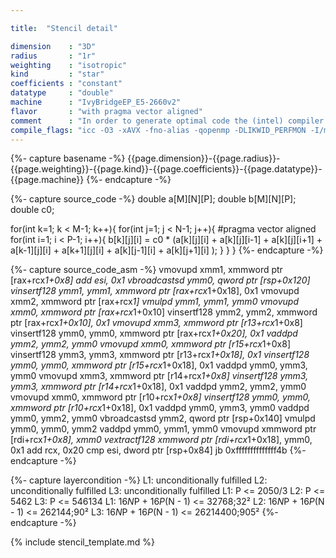 ```yaml
---

title:  "Stencil detail"

dimension    : "3D"
radius       : "1r"
weighting    : "isotropic"
kind         : "star"
coefficients : "constant"
datatype     : "double"
machine      : "IvyBridgeEP_E5-2660v2"
flavor       : "with pragma vector aligned"
comment      : "In order to generate optimal code the (intel) compiler needs a hint for the inner loop: `#pragma vector aligned`"
compile_flags: "icc -O3 -xAVX -fno-alias -qopenmp -DLIKWID_PERFMON -I/mnt/opt/likwid-4.3.2/include -L/mnt/opt/likwid-4.3.2/lib -I./stempel/stempel/headers/ ./stempel/headers/timing.c ./stempel/headers/dummy.c solar_compilable.c -o stencil -llikwid"
---
```


{%- capture basename -%}
{{page.dimension}}-{{page.radius}}-{{page.weighting}}-{{page.kind}}-{{page.coefficients}}-{{page.datatype}}-{{page.machine}}
{%- endcapture -%}

{%- capture source_code -%}
double a[M][N][P];
double b[M][N][P];
double c0;

for(int k=1; k < M-1; k++){
  for(int j=1; j < N-1; j++){
#pragma vector aligned
    for(int i=1; i < P-1; i++){
      b[k][j][i] = c0 * (a[k][j][i]
        + a[k][j][i-1] + a[k][j][i+1]
        + a[k-1][j][i] + a[k+1][j][i]
        + a[k][j-1][i] + a[k][j+1][i]
        );
    }
  }
}
{%- endcapture -%}

{%- capture source_code_asm -%}
vmovupd xmm1, xmmword ptr [rax+rcx*1+0x8]
add esi, 0x1
vbroadcastsd ymm0, qword ptr [rsp+0x120]
vinsertf128 ymm1, ymm1, xmmword ptr [rax+rcx*1+0x18], 0x1
vmovupd xmm2, xmmword ptr [rax+rcx*1]
vmulpd ymm1, ymm1, ymm0
vmovupd xmm0, xmmword ptr [rax+rcx*1+0x10]
vinsertf128 ymm2, ymm2, xmmword ptr [rax+rcx*1+0x10], 0x1
vmovupd xmm3, xmmword ptr [r13+rcx*1+0x8]
vinsertf128 ymm0, ymm0, xmmword ptr [rax+rcx*1+0x20], 0x1
vaddpd ymm2, ymm2, ymm0
vmovupd xmm0, xmmword ptr [r15+rcx*1+0x8]
vinsertf128 ymm3, ymm3, xmmword ptr [r13+rcx*1+0x18], 0x1
vinsertf128 ymm0, ymm0, xmmword ptr [r15+rcx*1+0x18], 0x1
vaddpd ymm0, ymm3, ymm0
vmovupd xmm3, xmmword ptr [r14+rcx*1+0x8]
vinsertf128 ymm3, ymm3, xmmword ptr [r14+rcx*1+0x18], 0x1
vaddpd ymm2, ymm2, ymm0
vmovupd xmm0, xmmword ptr [r10+rcx*1+0x8]
vinsertf128 ymm0, ymm0, xmmword ptr [r10+rcx*1+0x18], 0x1
vaddpd ymm0, ymm3, ymm0
vaddpd ymm0, ymm2, ymm0
vbroadcastsd ymm2, qword ptr [rsp+0x140]
vmulpd ymm0, ymm0, ymm2
vaddpd ymm0, ymm1, ymm0
vmovupd xmmword ptr [rdi+rcx*1+0x8], xmm0
vextractf128 xmmword ptr [rdi+rcx*1+0x18], ymm0, 0x1
add rcx, 0x20
cmp esi, dword ptr [rsp+0x84]
jb 0xffffffffffffff4b
{%- endcapture -%}

{%- capture layercondition -%}
L1: unconditionally fulfilled
L2: unconditionally fulfilled
L3: unconditionally fulfilled
L1: P <= 2050/3
L2: P <= 5462
L3: P <= 546134
L1: 16*N*P + 16*P*(N - 1) <= 32768;32²
L2: 16*N*P + 16*P*(N - 1) <= 262144;90²
L3: 16*N*P + 16*P*(N - 1) <= 26214400;905²
{%- endcapture -%}

{% include stencil_template.md %}

